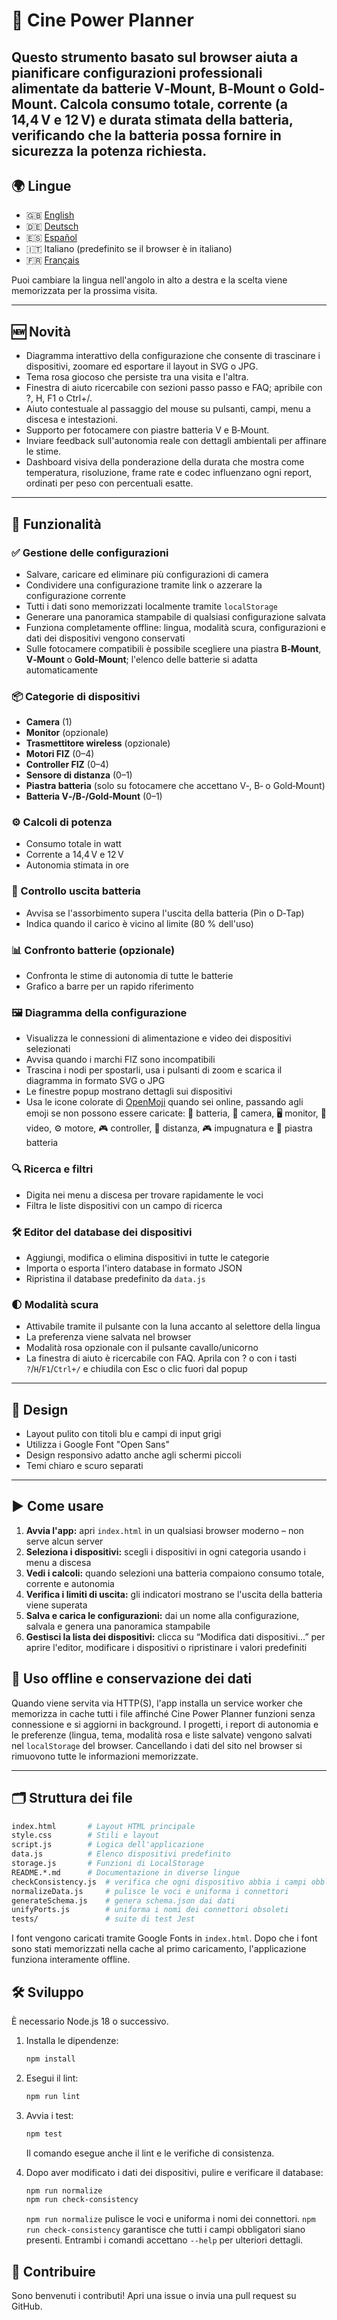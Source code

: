 # 🎥 Cine Power Planner

Questo strumento basato sul browser aiuta a pianificare configurazioni professionali alimentate da batterie V‑Mount, B‑Mount o Gold-Mount. Calcola **consumo totale**, **corrente** (a 14,4 V e 12 V) e **durata stimata della batteria**, verificando che la batteria possa fornire in sicurezza la potenza richiesta.
---

## 🌍 Lingue
- 🇬🇧 [English](README.en.md)
- 🇩🇪 [Deutsch](README.de.md)
- 🇪🇸 [Español](README.es.md)
- 🇮🇹 Italiano (predefinito se il browser è in italiano)
- 🇫🇷 [Français](README.fr.md)

Puoi cambiare la lingua nell'angolo in alto a destra e la scelta viene memorizzata per la prossima visita.

---

## 🆕 Novità
- Diagramma interattivo della configurazione che consente di trascinare i dispositivi, zoomare ed esportare il layout in SVG o JPG.
- Tema rosa giocoso che persiste tra una visita e l'altra.
- Finestra di aiuto ricercabile con sezioni passo passo e FAQ; apribile con ?, H, F1 o Ctrl+/.
- Aiuto contestuale al passaggio del mouse su pulsanti, campi, menu a discesa e intestazioni.
- Supporto per fotocamere con piastre batteria V e B‑Mount.
- Inviare feedback sull'autonomia reale con dettagli ambientali per affinare le stime.
- Dashboard visiva della ponderazione della durata che mostra come temperatura, risoluzione, frame rate e codec influenzano ogni report, ordinati per peso con percentuali esatte.

---

## 🔧 Funzionalità

### ✅ Gestione delle configurazioni
- Salvare, caricare ed eliminare più configurazioni di camera
- Condividere una configurazione tramite link o azzerare la configurazione corrente
- Tutti i dati sono memorizzati localmente tramite `localStorage`
- Generare una panoramica stampabile di qualsiasi configurazione salvata
- Funziona completamente offline: lingua, modalità scura, configurazioni e dati dei dispositivi vengono conservati
- Sulle fotocamere compatibili è possibile scegliere una piastra **B‑Mount**, **V‑Mount** o **Gold-Mount**; l'elenco delle batterie si adatta automaticamente

### 📦 Categorie di dispositivi
- **Camera** (1)
- **Monitor** (opzionale)
- **Trasmettitore wireless** (opzionale)
- **Motori FIZ** (0–4)
- **Controller FIZ** (0–4)
- **Sensore di distanza** (0–1)
- **Piastra batteria** (solo su fotocamere che accettano V‑, B‑ o Gold‑Mount)
- **Batteria V‑/B‑/Gold‑Mount** (0–1)

### ⚙️ Calcoli di potenza
- Consumo totale in watt
- Corrente a 14,4 V e 12 V
- Autonomia stimata in ore

### 🔋 Controllo uscita batteria
- Avvisa se l'assorbimento supera l'uscita della batteria (Pin o D‑Tap)
- Indica quando il carico è vicino al limite (80 % dell'uso)

### 📊 Confronto batterie (opzionale)
- Confronta le stime di autonomia di tutte le batterie
- Grafico a barre per un rapido riferimento

### 🖼 Diagramma della configurazione
- Visualizza le connessioni di alimentazione e video dei dispositivi selezionati
- Avvisa quando i marchi FIZ sono incompatibili
- Trascina i nodi per spostarli, usa i pulsanti di zoom e scarica il diagramma in formato SVG o JPG
- Le finestre popup mostrano dettagli sui dispositivi
- Usa le icone colorate di [OpenMoji](https://openmoji.org/) quando sei online, passando agli emoji se non possono essere caricate:
  🔋 batteria, 🎥 camera, 🖥️ monitor, 📡 video, ⚙️ motore,
  🎮 controller, 📐 distanza, 🎮 impugnatura e 🔌 piastra batteria

### 🔍 Ricerca e filtri
- Digita nei menu a discesa per trovare rapidamente le voci
- Filtra le liste dispositivi con un campo di ricerca

### 🛠 Editor del database dei dispositivi
- Aggiungi, modifica o elimina dispositivi in tutte le categorie
- Importa o esporta l'intero database in formato JSON
- Ripristina il database predefinito da `data.js`

### 🌓 Modalità scura
- Attivabile tramite il pulsante con la luna accanto al selettore della lingua
- La preferenza viene salvata nel browser
- Modalità rosa opzionale con il pulsante cavallo/unicorno
- La finestra di aiuto è ricercabile con FAQ. Aprila con ? o con i tasti `?`/`H`/`F1`/`Ctrl+/` e chiudila con Esc o clic fuori dal popup

---

## 🎨 Design
- Layout pulito con titoli blu e campi di input grigi
- Utilizza i Google Font "Open Sans"
- Design responsivo adatto anche agli schermi piccoli
- Temi chiaro e scuro separati

---

## ▶️ Come usare
1. **Avvia l'app:** apri `index.html` in un qualsiasi browser moderno – non serve alcun server
2. **Seleziona i dispositivi:** scegli i dispositivi in ogni categoria usando i menu a discesa
3. **Vedi i calcoli:** quando selezioni una batteria compaiono consumo totale, corrente e autonomia
4. **Verifica i limiti di uscita:** gli indicatori mostrano se l'uscita della batteria viene superata
5. **Salva e carica le configurazioni:** dai un nome alla configurazione, salvala e genera una panoramica stampabile
6. **Gestisci la lista dei dispositivi:** clicca su “Modifica dati dispositivi…” per aprire l'editor, modificare i dispositivi o ripristinare i valori predefiniti

## 📡 Uso offline e conservazione dei dati

Quando viene servita via HTTP(S), l'app installa un service worker che memorizza
in cache tutti i file affinché Cine Power Planner funzioni senza connessione e si
aggiorni in background. I progetti, i report di autonomia e le preferenze
(lingua, tema, modalità rosa e liste salvate) vengono salvati nel `localStorage`
del browser. Cancellando i dati del sito nel browser si rimuovono tutte le
informazioni memorizzate.

---

## 🗂️ Struttura dei file
```bash
index.html       # Layout HTML principale
style.css        # Stili e layout
script.js        # Logica dell'applicazione
data.js          # Elenco dispositivi predefinito
storage.js       # Funzioni di LocalStorage
README.*.md      # Documentazione in diverse lingue
checkConsistency.js  # verifica che ogni dispositivo abbia i campi obbligatori
normalizeData.js     # pulisce le voci e uniforma i connettori
generateSchema.js    # genera schema.json dai dati
unifyPorts.js        # uniforma i nomi dei connettori obsoleti
tests/               # suite di test Jest
```
I font vengono caricati tramite Google Fonts in `index.html`.
Dopo che i font sono stati memorizzati nella cache al primo caricamento, l'applicazione funziona interamente offline.

## 🛠️ Sviluppo
È necessario Node.js 18 o successivo.
1. Installa le dipendenze:
   ```bash
   npm install
   ```
2. Esegui il lint:
   ```bash
   npm run lint
   ```
3. Avvia i test:
   ```bash
   npm test
   ```
   Il comando esegue anche il lint e le verifiche di consistenza.

4. Dopo aver modificato i dati dei dispositivi, pulire e verificare il database:
   ```bash
   npm run normalize
   npm run check-consistency
   ```
   `npm run normalize` pulisce le voci e uniforma i nomi dei connettori. `npm run check-consistency` garantisce che tutti i campi obbligatori siano presenti. Entrambi i comandi accettano `--help` per ulteriori dettagli.

## 🤝 Contribuire
Sono benvenuti i contributi! Apri una issue o invia una pull request su GitHub.
